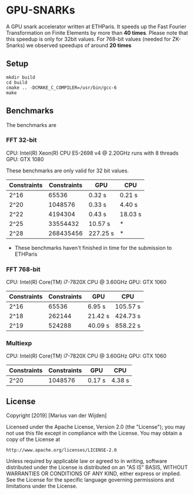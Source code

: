 # GPU-SNARKs

A GPU snark accelerator written at ETHParis.
It speeds up the Fast Fourier Transformation on Finite Elements by more than **40 times**.
Please note that this speedup is only for 32bit values. 
For 768-bit values (needed for ZK-Snarks) we observed speedups of around **20 times**

## Setup

```
mkdir build 
cd build
cmake .. -DCMAKE_C_COMPILER=/usr/bin/gcc-6
make
```

## Benchmarks 

The benchmarks are

### FFT 32-bit

CPU: Intel(R) Xeon(R) CPU E5-2698 v4 @ 2.20GHz runs with 8 threads
GPU: GTX 1080

These benchmarks are only valid for 32 bit values.

| Constraints | Constraints | GPU      | CPU     |
| ----------- | ----------- | -------- | ------- |
| 2^16        | 65536       | 0.32 s   | 0.21 s  |
| 2^20        | 1048576     | 0.33 s   | 4.40 s  |
| 2^22        | 4194304     | 0.43 s   | 18.03 s |
| 2^25        | 33554432    | 10.57 s  | *       |
| 2^28        | 268435456   | 227.25 s | *       |

* These benchmarks haven't finished in time for the submission to ETHParis

### FFT 768-bit

CPU: Intel(R) Core(TM) i7-7820X CPU @ 3.60GHz
GPU: GTX 1060

| Constraints | Constraints | GPU     | CPU      |
| ----------- | ----------- | ------- | -------- |
| 2^16        | 65536       | 6.95 s  | 105.57 s |
| 2^18        | 262144      | 21.42 s | 424.73 s |
| 2^19        | 524288      | 40.09 s | 858.22 s |

### Multiexp 

CPU: Intel(R) Core(TM) i7-7820X CPU @ 3.60GHz
GPU: GTX 1060

| Constraints | Constraints | GPU    | CPU    |
| ----------- | ----------- | ------ | ------ |
| 2^20        | 1048576     | 0.17 s | 4.38 s |

## License

Copyright [2019] [Marius van der Wijden]

Licensed under the Apache License, Version 2.0 (the "License");
you may not use this file except in compliance with the License.
You may obtain a copy of the License at

    http://www.apache.org/licenses/LICENSE-2.0

Unless required by applicable law or agreed to in writing, software
distributed under the License is distributed on an "AS IS" BASIS,
WITHOUT WARRANTIES OR CONDITIONS OF ANY KIND, either express or implied.
See the License for the specific language governing permissions and
limitations under the License.
